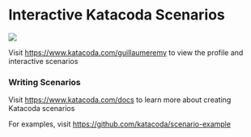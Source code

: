 # Interactive Katacoda Scenarios

[![](http://shields.katacoda.com/katacoda/guillaumeremy/count.svg)](https://www.katacoda.com/guillaumeremy "Get your profile on Katacoda.com")

Visit https://www.katacoda.com/guillaumeremy to view the profile and interactive scenarios

### Writing Scenarios
Visit https://www.katacoda.com/docs to learn more about creating Katacoda scenarios

For examples, visit https://github.com/katacoda/scenario-example
